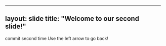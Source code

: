 ----
layout: slide
title: "Welcome to our second slide!"
---
commit second time
Use the left arrow to go back!
